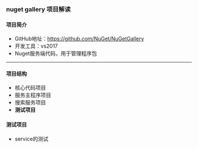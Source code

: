 ### nuget gallery 项目解读
#### 项目简介
+ GitHub地址：https://github.com/NuGet/NuGetGallery
+ 开发工具：vs2017
+ Nuget服务端代码，用于管理程序包

***

#### 项目结构
+ 核心代码项目
+ 服务主程序项目
+ 搜索服务项目
+ **测试项目**

#### 测试项目
+ service的测试
